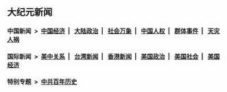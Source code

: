 ## 大纪元新闻

#### 中国新闻 &nbsp;>&nbsp; [中国经济](indexes/ncid283/README.md?12310845) &nbsp;| &nbsp; [大陆政治](indexes/ncid277/README.md?12310845) &nbsp;| &nbsp; [社会万象](indexes/ncid282/README.md?12310845) &nbsp;| &nbsp; [中国人权](indexes/ncid278/README.md?12310845) &nbsp;| &nbsp; [群体事件](indexes/ncid279/README.md?12310845) &nbsp;| &nbsp; [天灾人祸](indexes/ncid280/README.md?12310845)

#### 国际新闻 &nbsp;>&nbsp; [美中关系](indexes/nf1412576/README.md?12310845) &nbsp;| &nbsp; [台湾新闻](indexes/ncid1349361/README.md?12310845) &nbsp;| &nbsp; [香港新闻](indexes/ncid1349362/README.md?12310845) &nbsp;| &nbsp; [美国政治](indexes/ncid1078159/README.md?12310845) &nbsp;| &nbsp; [美国社会](indexes/ncid1078160/README.md?12310845) &nbsp;| &nbsp; [美国经济](indexes/ncid1078158/README.md?12310845)

#### 特别专题 &nbsp;>&nbsp; [中共百年历史](https://github.com/epoch-news/epoch-special/blob/master/README.md?12310845)  
